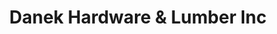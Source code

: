 ---
title: "Danek Hardware & Lumber Inc"
url: /jarrell/danek-hardware-und-lumber-inc/
shop: Eisenwaren
---